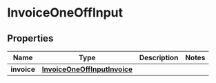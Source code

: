 

# InvoiceOneOffInput


## Properties

| Name | Type | Description | Notes |
|------------ | ------------- | ------------- | -------------|
|**invoice** | [**InvoiceOneOffInputInvoice**](InvoiceOneOffInputInvoice.md) |  |  |



